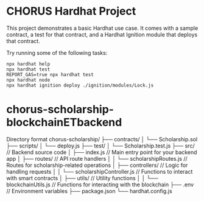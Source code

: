 # CHORUS Hardhat Project

This project demonstrates a basic Hardhat use case. It comes with a sample contract, a test for that contract, and a Hardhat Ignition module that deploys that contract.

Try running some of the following tasks:

```shell
npx hardhat help
npx hardhat test
REPORT_GAS=true npx hardhat test
npx hardhat node
npx hardhat ignition deploy ./ignition/modules/Lock.js
```
# chorus-scholarship-blockchainETbackend
Directory format
chorus-scholarship/
├── contracts/
│   └── Scholarship.sol
├── scripts/
│   └── deploy.js
├── test/
│   └── Scholarship.test.js
├── src/                 // Backend source code
│   ├── index.js         // Main entry point for your backend app
│   ├── routes/          // API route handlers
│   │   └── scholarshipRoutes.js // Routes for scholarship-related operations
│   ├── controllers/     // Logic for handling requests
│   │   └── scholarshipController.js // Functions to interact with smart contracts
│   ├── utils/           // Utility functions
│   │   └── blockchainUtils.js // Functions for interacting with the blockchain
├── .env                 // Environment variables
├── package.json
└── hardhat.config.js
